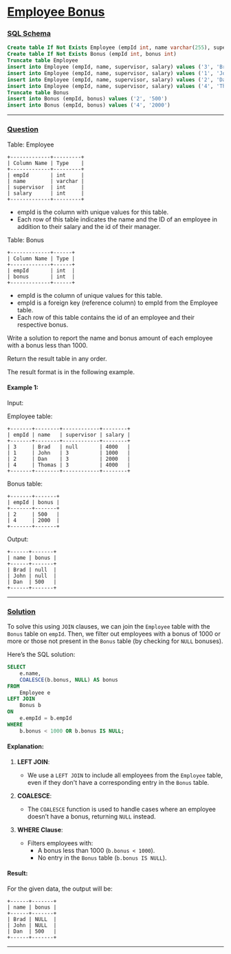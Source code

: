 # [Employee Bonus](#employee-bonus)

### [SQL Schema](#sql-schema)
```sql
Create table If Not Exists Employee (empId int, name varchar(255), supervisor int, salary int)
Create table If Not Exists Bonus (empId int, bonus int)
Truncate table Employee
insert into Employee (empId, name, supervisor, salary) values ('3', 'Brad', NULL, '4000')
insert into Employee (empId, name, supervisor, salary) values ('1', 'John', '3', '1000')
insert into Employee (empId, name, supervisor, salary) values ('2', 'Dan', '3', '2000')
insert into Employee (empId, name, supervisor, salary) values ('4', 'Thomas', '3', '4000')
Truncate table Bonus
insert into Bonus (empId, bonus) values ('2', '500')
insert into Bonus (empId, bonus) values ('4', '2000')
```

---

### [Question](#question)

Table: Employee
```
+-------------+---------+
| Column Name | Type    |
+-------------+---------+
| empId       | int     |
| name        | varchar |
| supervisor  | int     |
| salary      | int     |
+-------------+---------+
```
- empId is the column with unique values for this table.
- Each row of this table indicates the name and the ID of an employee in addition to their salary and the id of their manager.
 

Table: Bonus
```
+-------------+------+
| Column Name | Type |
+-------------+------+
| empId       | int  |
| bonus       | int  |
+-------------+------+
```
- empId is the column of unique values for this table.
- empId is a foreign key (reference column) to empId from the Employee table.
- Each row of this table contains the id of an employee and their respective bonus.
 

Write a solution to report the name and bonus amount of each employee with a bonus less than 1000.

Return the result table in any order.

The result format is in the following example.

 

#### Example 1:

Input:

Employee table:
```
+-------+--------+------------+--------+
| empId | name   | supervisor | salary |
+-------+--------+------------+--------+
| 3     | Brad   | null       | 4000   |
| 1     | John   | 3          | 1000   |
| 2     | Dan    | 3          | 2000   |
| 4     | Thomas | 3          | 4000   |
+-------+--------+------------+--------+
```
Bonus table:
```
+-------+-------+
| empId | bonus |
+-------+-------+
| 2     | 500   |
| 4     | 2000  |
+-------+-------+
```
Output: 
```
+------+-------+
| name | bonus |
+------+-------+
| Brad | null  |
| John | null  |
| Dan  | 500   |
+------+-------+
```

---

### [Solution](#solution)

To solve this using `JOIN` clauses, we can join the `Employee` table with the `Bonus` table on `empId`. Then, we filter out employees with a bonus of 1000 or more or those not present in the `Bonus` table (by checking for `NULL` bonuses).

Here’s the SQL solution:

```sql
SELECT 
    e.name,
    COALESCE(b.bonus, NULL) AS bonus
FROM 
    Employee e
LEFT JOIN 
    Bonus b
ON 
    e.empId = b.empId
WHERE 
    b.bonus < 1000 OR b.bonus IS NULL;
```

#### Explanation:

1. **LEFT JOIN**:
   - We use a `LEFT JOIN` to include all employees from the `Employee` table, even if they don't have a corresponding entry in the `Bonus` table.

2. **COALESCE**:
   - The `COALESCE` function is used to handle cases where an employee doesn’t have a bonus, returning `NULL` instead.

3. **WHERE Clause**:
   - Filters employees with:
     - A bonus less than 1000 (`b.bonus < 1000`).
     - No entry in the `Bonus` table (`b.bonus IS NULL`).

#### Result:
For the given data, the output will be:

```
+------+-------+
| name | bonus |
+------+-------+
| Brad | NULL  |
| John | NULL  |
| Dan  | 500   |
+------+-------+
```

---
